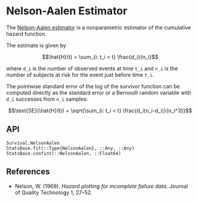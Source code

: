 # Nelson-Aalen Estimator

The [Nelson-Aalen estimator](https://en.wikipedia.org/wiki/Nelson%E2%80%93Aalen_estimator)
is a nonparametric estimator of the cumulative hazard function.

The estimate is given by

```math
\hat{H}(t) = \sum_{i: t_i < t} \frac{d_i}{n_i}
```

where ``d_i`` is the number of observed events at time ``t_i`` and ``n_i`` is the
number of subjects at risk for the event just before time ``t_i``.

The pointwise standard error of the log of the survivor function can be computed
directly as the standard error or a Bernoulli random variable with ``d_i`` successes
from ``n_i`` samples:

```math
\text{SE}(\hat{H}(t)) = \sqrt{\sum_{i: t_i < t} \frac{d_i(n_i-d_i)}{n_i^3}}
```

## API

```@docs
Survival.NelsonAalen
StatsBase.fit(::Type{NelsonAalen}, ::Any, ::Any)
StatsBase.confint(::NelsonAalen, ::Float64)
```

## References

* Nelson, W. (1969). *Hazard plotting for incomplete failure data*.
  Journal of Quality Technology 1, 27–52.
